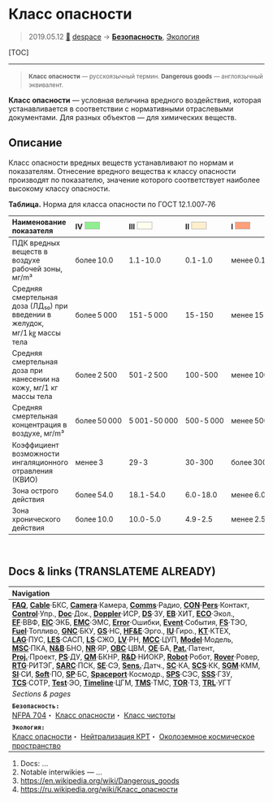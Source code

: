 # Класс опасности
> 2019.05.12 [🚀](../index/index.md) [despace](index.md) → **[Безопасность](qm.md)**, [Экология](ecology.md)

[TOC]

---

> <small>**Класс опасности** — русскоязычный термин. **Dangerous goods** — англоязычный эквивалент.</small>

**Класс опасности** — условная величина вредного воздействия, которая устанавливается в соответствии с нормативными отраслевыми документами. Для разных объектов — для химических веществ.



## Описание

Класс опасности вредных веществ устанавливают по нормам и показателям. Отнесение вредного вещества к классу опасности производят по показателю, значение которого соответствует наиболее высокому классу опасности.

**Таблица.** Норма для класса опасности по ГОСТ 12.1.007‑76

|**Наименование показателя**|**Ⅳ** ![](f/safety/dangerous_goods_4.png)|**Ⅲ** ![](f/safety/dangerous_goods_3.png)|**Ⅱ** ![](f/safety/dangerous_goods_2.png)|**Ⅰ** ![](f/safety/dangerous_goods_1.png)|
|:--|:--|:--|:--|:--|
|ПДК вредных веществ в воздухе рабочей зоны, мг/m³|более 10.0|1.1 ‑ 10.0|0.1 ‑ 1.0|менее 0.1|
|Средняя смертельная доза (ЛД₅₀) при введении в желудок, мг/1 ㎏ массы тела|более 5 000|151 ‑ 5 000|15 ‑ 150|менее 15|
|Средняя смертельная доза при нанесении на кожу, мг/1 кг массы тела|более 2 500|501 ‑ 2 500|100 ‑ 500|менее 100|
|Средняя смертельная концентрация в воздухе, мг/m³|более 50 000|5 001 ‑ 50 000|500 ‑ 5 000|менее 500|
|Коэффициент возможности ингаляционного отравления (КВИО)|менее 3|29 ‑ 3|30 ‑ 300|более 300|
|Зона острого действия|более 54.0|18.1 ‑ 54.0|6.0 ‑ 18.0|менее 6.0|
|Зона хронического действия|более 10.0|10.0 ‑ 5.0|4.9 ‑ 2.5|менее 2.5|



<p style="page-break-after:always"> </p>

## Docs & links (TRANSLATEME ALREADY)
|Navigation|
|:--|
|**[FAQ](faq.md)**, **[Cable](cable.md)**·БКС, **[Camera](cam.md)**·Камера, **[Comms](comms.md)**·Радио, **[CON](contact.md)·[Pers](person.md)**·Контакт, **[Control](control.md)**·Упр., **[Doc](doc.md)**·Док., **[Doppler](doppler.md)**·ИСР, **[DS](ds.md)**·ЗУ, **[EB](eb.md)**·ХИТ, **[ECO](ecology.md)**·Экол., **[EF](ef.md)**·ВВФ, **[ElC](elc.md)**·ЭКБ, **[EMC](emc.md)**·ЭМС, **[Error](error.md)**·Ошибки, **[Event](event.md)**·События, **[FS](fs.md)**·ТЭО, **[Fuel](fuel.md)**·Топливо, **[GNC](gnc.md)**·БКУ, **[GS](scs.md)**·НС, **[HF&E](hfe.md)**·Эрго., **[IU](iu.md)**·Гиро., **[KT](kt.md)**·КТЕХ, **[LAG](lag.md)**·ПУC, **[LES](les.md)**·САСП, **[LS](ls.md)**·СЖО, **[LV](lv.md)**·РН, **[MCC](mcc.md)**·ЦУП, **[Model](model.md)**·Модель, **[MSC](sc.md)**·ПКА, **[N&B](nnb.md)**·БНО, **[NR](nr.md)**·ЯР, **[OBC](obc.md)**·ЦВМ, **[OE](oe.md)**·БА, **[Pat.](патент.md)**·Патент, **[Proj.](project.md)**·Проект, **[PS](ps.md)**·ДУ, **[QM](qm.md)**·БКНР, **[R&D](rnd.md)**·НИОКР, **[Robot](robotics.md)**·Робот, **[Rover](rover.md)**·Ровер, **[RTG](rtg.md)**·РИТЭГ, **[SARC](sarc.md)**·ПСК, **[SE](se.md)**·СЭ, **[Sens.](sensor.md)**·Датч., **[SC](sc.md)**·КА, **[SCS](scs.md)**·КК, **[SGM](sgm.md)**·КММ, **[SI](si.md)**·СИ, **[Soft](soft.md)**·ПО, **[SP](sp.md)**·БС, **[Spaceport](spaceport.md)**·Космодр., **[SPS](sps.md)**·СЭС, **[SSS](sss.md)**·ГЗУ, **[TCS](tcs.md)**·СОТР, **[Test](test.md)**·ЭО, **[Timeline](timeline.md)**·ЦГМ, **[TMS](tms.md)**·ТМС, **[TOR](tor.md)**·ТЗ, **[TRL](trl.md)**·УГТ|
|*Sections & pages*|
|**`Безопасность:`**<br> [NFPA 704](nfpa_704.md)・ [Класс опасности](danger_goods.md)・ [Класс чистоты](clean_lvl.md)|
|**`Экология:`**<br> [Класс опасности](danger_goods.md)・ [Нейтрализация КРТ](нейтрализация_крт.md)・ [Околоземное космическое пространство](near_space.md)|

   1. Docs: …
   1. Notable interwikies — …
   1. <https://en.wikipedia.org/wiki/Dangerous_goods>
   1. <https://ru.wikipedia.org/wiki/Класс_опасности>

